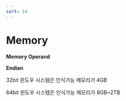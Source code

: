 ```yaml
---
sort: 14
---
```


# Memory







**Memory Operand**



**Endian**






32bit 윈도우 시스템은 인식가능 메모리가 4GB 

64bit 윈도우 시스템은 인식가능 메모리가 8GB~2TB
